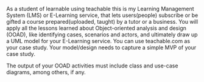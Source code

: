As a student of learnable using teachable this is my Learning Management System (LMS) or E-Learning service, that lets users(people) subscribe or be gifted a course prepared(uploaded, taught) by a tutor or a business. You will apply all the lessons learned about Object-oriented analysis and design (OOAD), like identifying cases, scenarios and actors, and ultimately draw up a UML model for your E-Learning service. You can use teachable.com as your case study. Your model/design needs to capture a simple MVP of your case study.

The output of your OOAD activities must include class and use-case diagrams, among others, if any.

